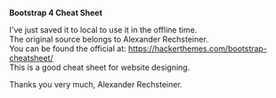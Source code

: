 **Bootstrap 4 Cheat Sheet**

I've just saved it to local to use it in the offline time.<br/>
The original source belongs to Alexander Rechsteiner.<br/>
You can be found the official at: https://hackerthemes.com/bootstrap-cheatsheet/<br/>
This is a good cheat sheet for website designing.<br/>

Thanks you very much, Alexander Rechsteiner.
